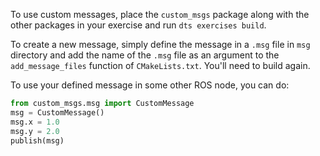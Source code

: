 To use custom messages, place the `custom_msgs` package along with the other packages in your exercise and run `dts exercises build`.

To create a new message, simply define the message in a `.msg` file in `msg` directory and add the name of the `.msg` file as an argument to the `add_message_files` function of `CMakeLists.txt`. You'll need to build again.

To use your defined message in some other ROS node, you can do:
```python
from custom_msgs.msg import CustomMessage
msg = CustomMessage()
msg.x = 1.0
msg.y = 2.0
publish(msg)
```
